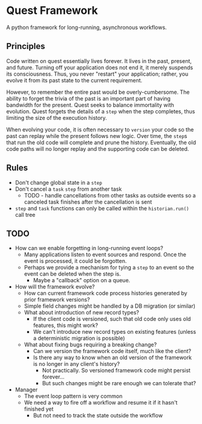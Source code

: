 # Quest Framework

A python framework for long-running, asynchronous workflows.

## Principles

Code written on quest essentially lives forever. It lives in the past, present, and future.
Turning off your application does not end it, it merely suspends its consciousness. 
Thus, you never "restart" your application; 
rather, you evolve it from its past state to the current requirement.

However, to remember the entire past would be overly-cumbersome. 
The ability to forget the trivia of the past is an important part of having bandwidth for the present.
Quest seeks to balance immortality with evolution.
Quest forgets the details of a `step` when the step completes, 
thus limiting the size of the execution history.


When evolving your code, it is often necessary to `version` your code 
so the past can replay while the present follows new logic. 
Over time, the `step`s that run the old code will complete and prune the history. 
Eventually, the old code paths will no longer replay and the supporting code can be deleted.

## Rules

- Don't change global state in a `step`
- Don't cancel a `task` `step` from another task
  - TODO - handle cancellations from other tasks as outside events
    so a canceled task finishes after the cancellation is sent
- `step` and `task` functions can only be called within the `historian.run()` call tree

## TODO
- How can we enable forgetting in long-running event loops?
  - Many applications listen to event sources and respond. Once the event is processed, it could be forgotten.
  - Perhaps we provide a mechanism for tying a `step` to an event so the event can be deleted when the step is.
    - Maybe a "callback" option on a queue. 
- How will the framework evolve?
  - How can current framework code process histories generated by prior framework versions?
  - Simple field changes might be handled by a DB migration (or similar)
  - What about introduction of new record types?
    - If the client code is versioned, such that old code only uses old features, this might work?
    - We can't introduce new record types on existing features (unless a deterministic migration is possible)
  - What about fixing bugs requiring a breaking change?
    - Can we version the framework code itself, much like the client?
    - Is there any way to know when an old version of the framework is no longer in any client's history?
      - Not practically. So versioned framework code might persist forever...
      - But such changes might be rare enough we can tolerate that?
- Manager
  - The event loop pattern is very common
  - We need a way to fire off a workflow and resume it if it hasn't finished yet
    - But not need to track the state outside the workflow